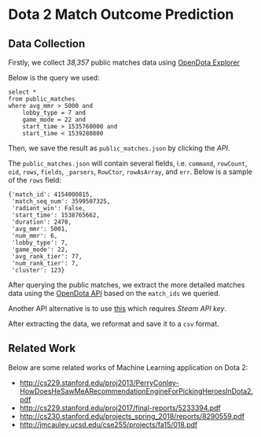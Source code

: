 # Dota 2 Match Outcome Prediction

## Data Collection

Firstly, we collect *38,357* public matches data using [OpenDota Explorer](https://www.opendota.com/explorer)

Below is the query we used:

```{SQL}
select *
from public_matches
where avg_mmr > 5000 and
    lobby_type = 7 and
    game_mode = 22 and
    start_time > 1535760000 and
    start_time < 1539280800
```

Then, we save the result as `public_matches.json` by clicking the *API*.

The `public_matches.json` will contain several fields, i.e. `command`, `rowCount`, `oid`, `rows`, `fields`, `_parsers`, `RowCtor`, `rowAsArray`, and `err`. Below is a sample of the `rows` field:

```
{'match_id': 4154000815,
 'match_seq_num': 3599507325,
 'radiant_win': False,
 'start_time': 1538765662,
 'duration': 2470,
 'avg_mmr': 5001,
 'num_mmr': 6,
 'lobby_type': 7,
 'game_mode': 22,
 'avg_rank_tier': 77,
 'num_rank_tier': 7,
 'cluster': 123}
```

After querying the public matches, we extract the more detailed matches data using the [OpenDota API](https://docs.opendota.com/#) based on the `match_ids` we queried.

Another API alternative is to use [this](https://wiki.teamfortress.com/wiki/WebAPI#Dota_2) which requires *Steam API key*.

After extracting the data, we reformat and save it to a `csv` format.

## Related Work

Below are some related works of Machine Learning application on Dota 2:

- http://cs229.stanford.edu/proj2013/PerryConley-HowDoesHeSawMeARecommendationEngineForPickingHeroesInDota2.pdf
- http://cs229.stanford.edu/proj2017/final-reports/5233394.pdf
- http://cs230.stanford.edu/projects_spring_2018/reports/8290559.pdf
- http://jmcauley.ucsd.edu/cse255/projects/fa15/018.pdf
